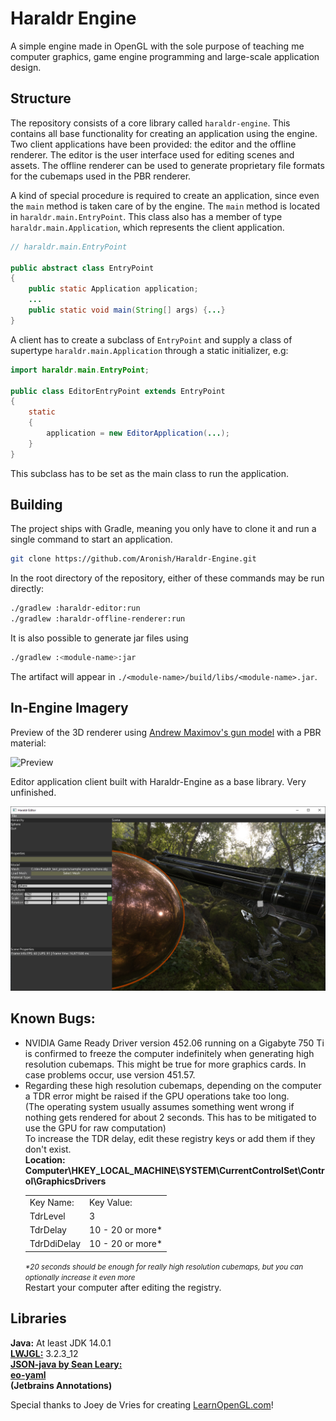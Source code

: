 # Haraldr Engine
A simple engine made in OpenGL with the sole purpose of teaching me computer graphics, game engine programming and large-scale application design.

## Structure

The repository consists of a core library called ```haraldr-engine```. This contains all base functionality for creating an application using the engine. Two client applications have been provided: the editor and the offline renderer. The editor is the user interface used for editing scenes and assets. The offline renderer can be used to generate proprietary file formats for the cubemaps used in the PBR renderer.

A kind of special procedure is required to create an application, since even the ```main``` method is taken care of by the engine. The ```main``` method is located in ```haraldr.main.EntryPoint```. This class also has a member of type ```haraldr.main.Application```, which represents the client application.

```java
// haraldr.main.EntryPoint

public abstract class EntryPoint
{
    public static Application application;
    ...
    public static void main(String[] args) {...}
}
```
A client has to create a subclass of ```EntryPoint``` and supply a class of supertype ```haraldr.main.Application``` through a static initializer, e.g:

```java
import haraldr.main.EntryPoint;

public class EditorEntryPoint extends EntryPoint
{
    static
    {
        application = new EditorApplication(...);
    }
}
```
This subclass has to be set as the main class to run the application.

## Building
The project ships with Gradle, meaning you only have to clone it and run a single command to start an application.

```bash
git clone https://github.com/Aronish/Haraldr-Engine.git
```
In the root directory of the repository, either of these commands may be run directly:
```bash
./gradlew :haraldr-editor:run
./gradlew :haraldr-offline-renderer:run
```
It is also possible to generate jar files using
```bash
./gradlew :<module-name>:jar
```
The artifact will appear in ```./<module-name>/build/libs/<module-name>.jar```.

## In-Engine Imagery
Preview of the 3D renderer using <a href="http://artisaverb.info/PBT.html">Andrew Maximov's gun model</a> with a PBR material:

![Preview](preview.png?raw=true)

Editor application client built with Haraldr-Engine as a base library. Very unfinished.

![Editor](haraldr-editor.png?raw=true)

## Known Bugs:
<ul>
    <li>NVIDIA Game Ready Driver version 452.06 running on a Gigabyte 750 Ti
    is confirmed to freeze the computer indefinitely when generating high resolution cubemaps.
    This might be true for more graphics cards. In case problems occur, use version 451.57.
    </li>
    <li>
    Regarding these high resolution cubemaps, depending on the computer a TDR error might be raised
    if the GPU operations take too long.
    <br/>
    (The operating system usually assumes something went wrong if nothing gets rendered for about 2 seconds.
    This has to be mitigated to use the GPU for raw computation)
    <br/>
    To increase the TDR delay, edit these registry keys or add them if they don't exist.
    <br/>
    <b>Location: Computer\HKEY_LOCAL_MACHINE\SYSTEM\CurrentControlSet\Control\GraphicsDrivers</b>
    <table>
        <tr>
            <td>Key Name:</td>
            <td>Key Value:</td>
        </tr>
        <tr>
            <td>TdrLevel</td>
            <td>3</td>
        </tr>
        <tr>
            <td>TdrDelay</td>
            <td>10 - 20 or more*</td>
        </tr>
        <tr>
            <td>TdrDdiDelay</td>
            <td>10 - 20 or more*</td>
        </tr>
    </table>
    <small><i>*20 seconds should be enough for really high resolution cubemaps, but you can optionally increase it even more</i></small>
    <br/>
    Restart your computer after editing the registry.
    </li>
</ul>

## Libraries
<b>Java:</b> At least JDK 14.0.1
<br/>
<b><a href="https://www.lwjgl.org/">LWJGL:</a></b> 3.2.3_12
<br/>
<b><a href="https://github.com/stleary/JSON-java">JSON-java by Sean Leary: </a></b><br/>
<b><a href="https://github.com/decorators-squad/eo-yaml">eo-yaml</a></b>
<br/>
<b>(Jetbrains Annotations)</b>

<p>Special thanks to Joey de Vries for creating <a href="http://www.learnopengl.com">LearnOpenGL.com</a>!</p>